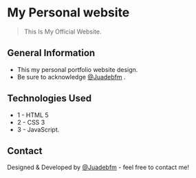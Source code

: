 # My Personal website
> This Is My Official Website.
> 

## General Information
- This my personal portfolio website design.
- Be sure to acknowledge [@Juadebfm](https://twitter.com/Juadeb1) .


## Technologies Used
- 1 - HTML 5
- 2 - CSS 3
- 3 - JavaScript.

## Contact
Designed & Developed by [@Juadebfm](https://www.juadebfm.com/) - feel free to contact me!
